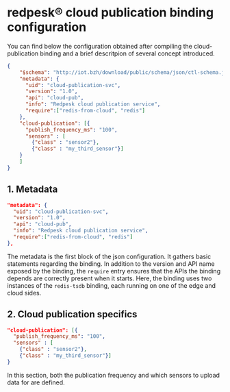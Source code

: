 # redpesk® cloud publication binding configuration

You can find below the configuration obtained after compiling the cloud-publication binding and a brief descritpion of several concept introduced.

```json
{
    "$schema": "http://iot.bzh/download/public/schema/json/ctl-schema.json",
    "metadata": {
      "uid": "cloud-publication-svc",
      "version": "1.0",
      "api": "cloud-pub",
      "info": "Redpesk cloud publication service",
      "require":["redis-from-cloud", "redis"]
    },
    "cloud-publication": [{
      "publish_frequency_ms": "100",
      "sensors" : [
        {"class" : "sensor2"},
        {"class" : "my_third_sensor"}]
    }
    ]
}
```

## 1. Metadata

```json
"metadata": {
  "uid": "cloud-publication-svc",
  "version": "1.0",
  "api": "cloud-pub",
  "info": "Redpesk cloud publication service",
  "require":["redis-from-cloud", "redis"]
},
```
The metadata is the first block of the json configuration. It gathers basic statements regarding the binding.
In addition to the version and API name exposed by the binding, the `require` entry ensures that the APIs the binding depends are correctly present when it starts. Here, the binding uses two instances of the `redis-tsdb` binding, each running on one of the edge and cloud sides.

## 2. Cloud publication specifics
```json
"cloud-publication": [{
  "publish_frequency_ms": "100",
  "sensors" : [
	{"class" : "sensor2"},
	{"class" : "my_third_sensor"}]
}
```
In this section, both the publication frequency and which sensors to upload data for are defined.
